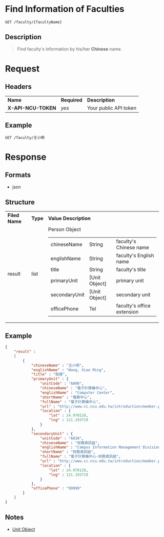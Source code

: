 # Find Information of Faculties

```
GET /faculty/{facultyName}
```

## Description
> Find faculty's information by his/her **Chinese** name.

# Request
## Headers
<table>
  <tr>
    <td><b>Name</b></td>
    <td><b><b>Required</b></b></td>
    <td><b>Description</b></td>
  </tr>
  <tr>
    <td><b>X-API-NCU-TOKEN</b></td>
    <td><i>yes</i></td>
    <td>Your public API token</td>
  </tr>
</table>

## Example
```
GET /faculty/王小明
```

# Response

## Formats
- json

## Structure
<table>
    <tr>
		<td><b>Filed Name</b></td>
		<td><b>Type</b></td>
		<td><b>Value Description</b></td>
	</tr>
    <tr>
        <td>result</td>
        <td>list</td>
        <td>
			Person Object
            <table>
                <tr>
                    <td>chineseName</td>
                    <td>String</td>
                    <td>faculty's Chinese name</td>
                </tr>
                <tr>
                    <td>englishName</td>
                    <td>String</td>
                    <td>faculty's English name</td>
                </tr>
                <tr>
                    <td>title</td>
                    <td>String</td>
                    <td>faculty's title</td>
                </tr>
                <tr>
                    <td>primaryUnit</td>
                    <td>[Unit Object]</td>
                    <td>primary unit</td>
                </tr>
                <tr>
                    <td>secondaryUnit</td>
                    <td>[Unit Object]</td>
                    <td>secondary unit</td>
                </tr>
				<tr>
					<td>officePhone</td>
					<td>Tel</td>
					<td>faculty's office extension</td>
				</tr>
            </table>
        </td>
    </tr>
</table>

## Example
```json
{
	"result" : 
	[
		{
			"chineseName" : "王小明",
			"englishName" : "Wang, Xiao Ming",
			"title" : "助理",
			"primaryUnit" : {
				"unitCode" : "A800",
				"chineseName" : "電子計算機中心",
				"englishName" : "Computer Center",
				"shortName" : "電算中心",
				"fullName" : "電子計算機中心",
				"url" : "http://www.cc.ncu.edu.tw/introduction/member.php",
				"location" : {
					"lat" : 24.970128,
					"lng" : 121.193719
				}
			},
			"secondaryUnit" : {
				"unitCode" : "A830",
				"chineseName" : "校務資訊組",
				"englishName" : "Campus Information Management Division",
				"shortName" : "校務資訊組",
				"fullName" : "電子計算機中心-校務資訊組",
				"url" : "http://www.cc.ncu.edu.tw/introduction/member.php",
				"location" : {
					"lat" : 24.970128,
					"lng" : 121.193719
				}
			},
			"officePhone" : "99999"
		}
	]
}
```
## Notes
- [Unit Object](unit_unitName.md#structure)
